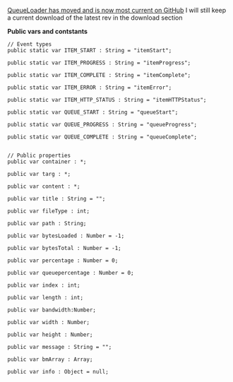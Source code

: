 <a href='http://wiki.github.com/hydrotik/QueueLoader'>QueueLoader has moved and is now most current on GitHub</a> I will still keep a current download of the latest rev in the download section

**Public vars and contstants**
```
// Event types
public static var ITEM_START : String = "itemStart";

public static var ITEM_PROGRESS : String = "itemProgress";

public static var ITEM_COMPLETE : String = "itemComplete";

public static var ITEM_ERROR : String = "itemError";

public static var ITEM_HTTP_STATUS : String = "itemHTTPStatus";

public static var QUEUE_START : String = "queueStart";

public static var QUEUE_PROGRESS : String = "queueProgress";

public static var QUEUE_COMPLETE : String = "queueComplete";


// Public properties
public var container : *;

public var targ : *;

public var content : *;

public var title : String = "";

public var fileType : int;

public var path : String;

public var bytesLoaded : Number = -1;

public var bytesTotal : Number = -1;	

public var percentage : Number = 0;

public var queuepercentage : Number = 0;

public var index : int;	

public var length : int;

public var bandwidth:Number;

public var width : Number;

public var height : Number;

public var message : String = "";

public var bmArray : Array;

public var info : Object = null;
```